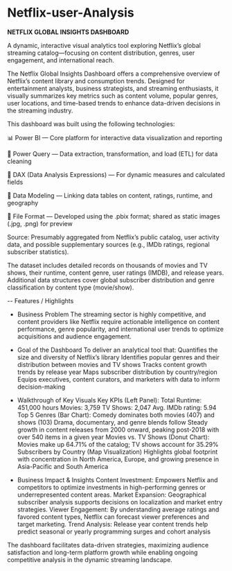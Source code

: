 # Netflix-user-Analysis
**NETFLIX GLOBAL INSIGHTS DASHBOARD**

A dynamic, interactive visual analytics tool exploring Netflix’s global streaming catalog—focusing on content distribution, genres, user engagement, and international reach.

The Netflix Global Insights Dashboard offers a comprehensive overview of Netflix’s content library and consumption trends. Designed for entertainment analysts, business strategists, and streaming enthusiasts, it visually summarizes key metrics such as content volume, popular genres, user locations, and time-based trends to enhance data-driven decisions in the streaming industry.

This dashboard was built using the following technologies:

📊 Power BI — Core platform for interactive data visualization and reporting

📂 Power Query — Data extraction, transformation, and load (ETL) for data cleaning

🧠 DAX (Data Analysis Expressions) — For dynamic measures and calculated fields

📝 Data Modeling — Linking data tables on content, ratings, runtime, and geography

📁 File Format — Developed using the .pbix format; shared as static images (.jpg, .png) for preview

Source: Presumably aggregated from Netflix’s public catalog, user activity data, and possible supplementary sources (e.g., IMDb ratings, regional subscriber statistics).

The dataset includes detailed records on thousands of movies and TV shows, their runtime, content genre, user ratings (IMDB), and release years. Additional data structures cover global subscriber distribution and genre classification by content type (movie/show).

-- Features / Highlights
- Business Problem
The streaming sector is highly competitive, and content providers like Netflix require actionable intelligence on content performance, genre popularity, and international user trends to optimize acquisitions and audience engagement.

- Goal of the Dashboard
To deliver an analytical tool that:
Quantifies the size and diversity of Netflix’s library
Identifies popular genres and their distribution between movies and TV shows
Tracks content growth trends by release year
Maps subscriber distribution by country/region
Equips executives, content curators, and marketers with data to inform decision-making

- Walkthrough of Key Visuals
Key KPIs (Left Panel):
Total Runtime: 451,000 hours
Movies: 3,759
TV Shows: 2,047
Avg. IMDb rating: 5.94
Top 5 Genres (Bar Chart):
Comedy dominates both movies (407) and shows (103)
Drama, documentary, and genre blends follow
Steady growth in content releases from 2000 onward, peaking post-2018 with over 540 items in a given year
Movies vs. TV Shows (Donut Chart):
Movies make up 64.71% of the catalog; TV shows account for 35.29%
Subscribers by Country (Map Visualization)
Highlights global footprint with concentration in North America, Europe, and growing presence in Asia-Pacific and South America

- Business Impact & Insights
Content Investment: Empowers Netflix and competitors to optimize investments in high-performing genres or underrepresented content areas.
Market Expansion: Geographical subscriber analysis supports decisions on localization and market entry strategies.
Viewer Engagement: By understanding average ratings and favored content types, Netflix can forecast viewer preferences and target marketing.
Trend Analysis: Release year content trends help predict seasonal or yearly programming surges and cohort analysis

The dashboard facilitates data-driven strategies, maximizing audience satisfaction and long-term platform growth while enabling ongoing competitive analysis in the dynamic streaming landscape.

